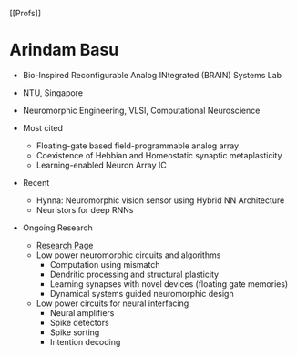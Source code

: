 [[Profs]]
# Arindam Basu

- Bio-Inspired Reconfigurable Analog INtegrated (BRAIN) Systems Lab
- NTU, Singapore
- Neuromorphic Engineering, VLSI, Computational Neuroscience

- Most cited
	- Floating-gate based field-programmable analog array
	- Coexistence of Hebbian and Homeostatic synaptic metaplasticity
	- Learning-enabled Neuron Array IC 

- Recent
	- Hynna: Neuromorphic vision sensor using Hybrid NN Architecture
	- Neuristors for deep RNNs

- Ongoing Research
	- [Research Page](https://www3.ntu.edu.sg/home/arindam.basu/research.htm)
	- Low power neuromorphic circuits and algorithms
		- Computation using mismatch
		- Dendritic processing and structural plasticity
		- Learning synapses with novel devices (floating gate memories)
		- Dynamical systems guided neuromorphic design
	- Low power circuits for neural interfacing
		- Neural amplifiers
		- Spike detectors
		- Spike sorting
		- Intention decoding